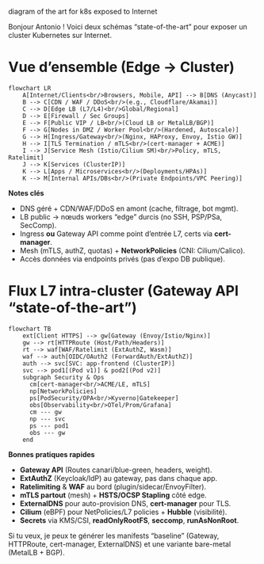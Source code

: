 diagram of the art for k8s exposed to Internet

Bonjour Antonio ! Voici deux schémas “state-of-the-art” pour exposer un cluster Kubernetes sur Internet.

# Vue d’ensemble (Edge → Cluster)

```mermaid
flowchart LR
    A[Internet/Clients<br/>Browsers, Mobile, API] --> B[DNS (Anycast)]
    B --> C[CDN / WAF / DDoS<br/>(e.g., Cloudflare/Akamai)]
    C --> D[Edge LB (L7/L4)<br/>Global/Regional]
    D --> E[Firewall / Sec Groups]
    E --> F[Public VIP / LB<br/>(Cloud LB or MetalLB/BGP)]
    F --> G[Nodes in DMZ / Worker Pool<br/>(Hardened, Autoscale)]
    G --> H[Ingress/Gateway<br/>(Nginx, HAProxy, Envoy, Istio GW)]
    H --> I[TLS Termination / mTLS<br/>(cert-manager + ACME)]
    I --> J[Service Mesh (Istio/Cilium SM)<br/>Policy, mTLS, Ratelimit]
    J --> K[Services (ClusterIP)]
    K --> L[Apps / Microservices<br/>(Deployments/HPAs)]
    K --> M[Internal APIs/DBs<br/>(Private Endpoints/VPC Peering)]
```

**Notes clés**

* DNS géré + CDN/WAF/DDoS en amont (cache, filtrage, bot mgmt).
* LB public → nœuds workers “edge” durcis (no SSH, PSP/PSa, SecComp).
* Ingress **ou** Gateway API comme point d’entrée L7, certs via **cert-manager**.
* Mesh (mTLS, authZ, quotas) + **NetworkPolicies** (CNI: Cilium/Calico).
* Accès données via endpoints privés (pas d’expo DB publique).

# Flux L7 intra-cluster (Gateway API “state-of-the-art”)

```mermaid
flowchart TB
    ext[Client HTTPS] --> gw[Gateway (Envoy/Istio/Nginx)]
    gw --> rt[HTTPRoute (Host/Path/Headers)]
    rt --> waf[WAF/Ratelimit (ExtAuthZ, Wasm)]
    waf --> auth[OIDC/OAuth2 (ForwardAuth/ExtAuthZ)]
    auth --> svc[SVC: app-frontend (ClusterIP)]
    svc --> pod1[(Pod v1)] & pod2[(Pod v2)]
    subgraph Security & Ops
      cm[cert-manager<br/>ACME/LE, mTLS]
      np[NetworkPolicies]
      ps[PodSecurity/OPA<br/>Kyverno|Gatekeeper]
      obs[Observability<br/>OTel/Prom/Grafana]
      cm --- gw
      np --- svc
      ps --- pod1
      obs --- gw
    end
```

**Bonnes pratiques rapides**

* **Gateway API** (Routes canari/blue-green, headers, weight).
* **ExtAuthZ** (Keycloak/IdP) au gateway, pas dans chaque app.
* **Ratelimiting** & **WAF** au bord (plugin/sidecar/EnvoyFilter).
* **mTLS partout** (mesh) + **HSTS/OCSP Stapling** côté edge.
* **ExternalDNS** pour auto-provision DNS, **cert-manager** pour TLS.
* **Cilium** (eBPF) pour NetPolicies/L7 policies + **Hubble** (visibilité).
* **Secrets** via KMS/CSI, **readOnlyRootFS**, **seccomp**, **runAsNonRoot**.

Si tu veux, je peux te générer les manifests “baseline” (Gateway, HTTPRoute, cert-manager, ExternalDNS) et une variante bare-metal (MetalLB + BGP).
